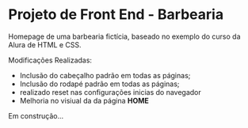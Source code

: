# Projeto de Front End -  Barbearia

Homepage de uma barbearia fictícia, baseado no exemplo do curso da Alura de HTML e CSS.

Modificações Realizadas:
- Inclusão do cabeçalho padrão em todas as páginas;
- Inclusão do rodapé padrão em todas as páginas;
- realizado reset nas configurações inicias do navegador
- Melhoria no visiual da da página **HOME**


Em construção...